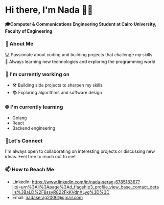 # Hi there, I'm Nada 👋😺
#### 🎓Computer & Communications Engineering Student at **Cairo University, Faculty of Engineering**  

### 🚀 About Me
💻 Passionate about coding and building projects that challenge my skills  
🌱 Always learning new technologies and exploring the programming world  

### 🔭 I'm currently working on
- 🛠️ Building side projects to sharpen my skills  
- 📚 Exploring algorithms and software design

### 🌐 I'm currently learning
- Golang
- React
- Backend engineering  

### 🌟Let's Connect
I'm always open to  collaborating on interesting projects or discussing new ideas. Feel free to reach out to me!

### 📫 How to Reach Me
- LinkedIn: https://www.linkedin.com/in/nada-serag-678518367?lipi=urn%3Ali%3Apage%3Ad_flagship3_profile_view_base_contact_details%3BaLD%2F8ssyR822FkKVdnXLyg%3D%3D
- Email: nadaserag2006@gmail.com

